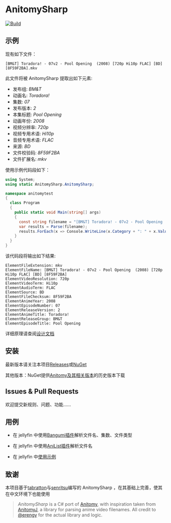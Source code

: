 # AnitomySharp

[![Build](https://github.com/chu-shen/AnitomySharp/actions/workflows/build.yml/badge.svg?branch=main)](https://github.com/chu-shen/AnitomySharp/actions/workflows/build.yml)

## 示例

现有如下文件：

    [BM&T] Toradora! - 07v2 - Pool Opening  (2008) [720p Hi10p FLAC] [BD] [8F59F2BA].mkv

此文件将被 AnitomySharp 提取出如下元素:

- 发布组: *BM&T*
- 动画名: *Toradora!*
- 集数: *07*
- 发布版本: *2*
- 本集标题: *Pool Opening*
- 动画年份: *2008*
- 视频分辨率: *720p*
- 视频专用术语: *Hi10p*
- 音频专用术语: *FLAC*
- 来源: *BD*
- 文件校验码: *8F59F2BA*
- 文件扩展名: *mkv*

使用示例代码段如下：

```csharp
using System;
using static AnitomySharp.AnitomySharp;

namespace anitomytest
{
  class Program
  {
    public static void Main(string[] args)
    {
      const string filename = "[BM&T] Toradora! - 07v2 - Pool Opening  (2008) [720p Hi10p FLAC] [BD] [8F59F2BA].mkv";
      var results = Parse(filename);
      results.ForEach(x => Console.WriteLine(x.Category + ": " + x.Value));
    }
  }
}
```

该代码段将输出如下结果:

```
ElementFileExtension: mkv
ElementFileName: [BM&T] Toradora! - 07v2 - Pool Opening  (2008) [720p Hi10p FLAC] [BD] [8F59F2BA]
ElementVideoResolution: 720p
ElementVideoTerm: Hi10p
ElementAudioTerm: FLAC
ElementSource: BD
ElementFileChecksum: 8F59F2BA
ElementAnimeYear: 2008
ElementEpisodeNumber: 07
ElementReleaseVersion: 2
ElementAnimeTitle: Toradora!
ElementReleaseGroup: BM&T
ElementEpisodeTitle: Pool Opening
```

详细原理请查阅[设计文档](design.md)

## 安装

最新版本请关注本项目[Releases](https://github.com/chu-shen/AnitomySharp/releases)或[NuGet](https://www.nuget.org/packages/AnitomySharp.NET6)

其他版本：NuGet提供[Anitomy及其相关版本](https://www.nuget.org/packages?q=Anitomy)的历史版本下载

## Issues & Pull Requests

欢迎提交新规则、问题、功能……

## 用例

- 在 jellyfin 中使用[Bangumi插件](https://github.com/kookxiang/jellyfin-plugin-bangumi)解析文件名、集数、文件类型

- 在 jellyfin 中使用[AniList插件](https://github.com/chu-shen/jellyfin-plugin-anilist-with-filter)解析文件名

- 在 jellyfin 中[使用示例](./howToUseItInJellyfin.md)

## 致谢

本项目基于[tabratton](https://github.com/tabratton/AnitomySharp)与[senritsu](https://github.com/senritsu/AnitomySharp)编写的 AnitomySharp ，在其基础上完善，使其在中文环境下也能使用

>*AnitomySharp* is a C# port of [Anitomy](https://github.com/erengy/anitomy), with inspiration taken from [AnitomyJ](https://github.com/Vorror/anitomyJ), a library for parsing anime video filenames. All credit to [@erengy](https://github.com/erengy) for the actual library and logic.